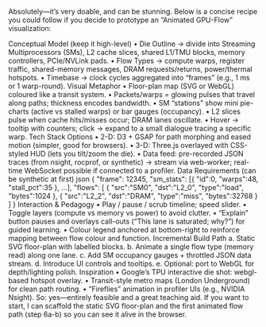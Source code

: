Absolutely—it’s very doable, and can be stunning. Below is a concise recipe you could follow if you decide to prototype an “Animated GPU-Flow” visualization:

Conceptual Model (keep it high-level)
• Die Outline → divide into Streaming Multiprocessors (SMs), L2 cache slices, shared L1/TMU blocks, memory controllers, PCIe/NVLink pads.
• Flow Types → compute warps, register traffic, shared-memory messages, DRAM requests/returns, power/thermal hotspots.
• Timebase → clock cycles aggregated into “frames” (e.g., 1 ms or 1 warp-round).
Visual Metaphor
• Floor-plan map (SVG or WebGL) coloured like a transit system.
• Packets/warps = glowing pulses that travel along paths; thickness encodes bandwidth.
• SM “stations” show mini pie-charts (active vs stalled warps) or bar gauges (occupancy).
• L2 slices pulse when cache hits/misses occur; DRAM lanes oscillate.
• Hover → tooltip with counters; click → expand to a small dialogue tracing a specific warp.
Tech Stack Options
• 2-D: D3 + GSAP for path morphing and eased motion (simpler, good for browsers).
• 3-D: Three.js overlayed with CSS-styled HUD (lets you tilt/zoom the die).
• Data feed: pre-recorded JSON traces (from nsight, rocprof, or synthetic) → stream via web-worker; real-time WebSocket possible if connected to a profiler.
Data Requirements (can be synthetic at first)
json
{
  "frame": 12345,
  "sm_stats": [{ "id":0, "warps":48, "stall_pct":35 }, …],
  "flows": [
      { "src":"SM0", "dst":"L2_0", "type":"load", "bytes":1024 },
      { "src":"L2_2", "dst":"DRAM", "type":"miss", "bytes":32768 }
  ]
}
Interaction & Pedagogy
• Play / pause / scrub timeline; speed slider.
• Toggle layers (compute vs memory vs power) to avoid clutter.
• “Explain” button pauses and overlays call-outs (“This lane is saturated; why?”) for guided learning.
• Colour legend anchored at bottom-right to reinforce mapping between flow colour and function.
Incremental Build Path
a. Static SVG floor-plan with labelled blocks.
b. Animate a single flow type (memory read) along one lane.
c. Add SM occupancy gauges + throttled JSON data stream.
d. Introduce UI controls and tooltips.
e. Optional: port to WebGL for depth/lighting polish.
Inspiration
• Google’s TPU interactive die shot: webgl-based hotspot overlay.
• Transit-style metro maps (London Underground) for clean path routing.
• “Fireflies” animation in profiler UIs (e.g., NVIDIA Nsight).
So: yes—entirely feasible and a great teaching aid. If you want to start, I can scaffold the static SVG floor-plan and the first animated flow path (step 6a-b) so you can see it alive in the browser.